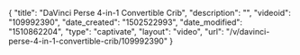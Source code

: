 {
    "title": "DaVinci Perse 4-in-1 Convertible Crib",
    "description": "",
    "videoid": "109992390",
    "date_created": "1502522993",
    "date_modified": "1510862204",
    "type": "captivate",
    "layout": "video",
    "url": "\/v\/davinci-perse-4-in-1-convertible-crib\/109992390"
}